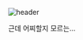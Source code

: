 ![header](https://capsule-render.vercel.app/api?type=slice&color=gradient&height=200&section=header&text=시작이%20반&20render&fontSize=90&fontColor=3F3F3F)

근데 어찌할지 모르는...
